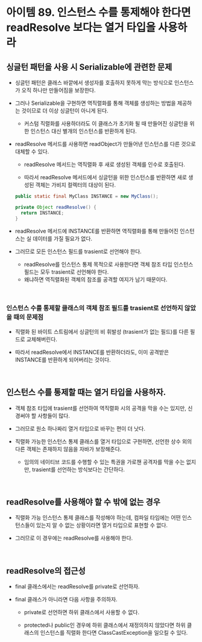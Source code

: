 # 아이템 89. 인스턴스 수를 통제해야 한다면 readResolve 보다는 열거 타입을 사용하라

## 싱글턴 패턴을 사용 시 Serializable에 관련한 문제

- 싱글턴 패턴은 클래스 바깥에서 생성자를 호출하지 못하게 막는 방식으로 인스턴스가 오직 하나만 만들어짐을 보장한다.

- 그러나 Serializable을 구현하면 역직렬화를 통해 객체를 생성하는 방법을 제공하는 것이므로 더 이상 싱글턴이 아니게 된다.

  - 커스텀 직렬화를 사용하더라도 이 클래스가 초기화 될 때 만들어진 싱글턴을 위한 인스턴스 대신 별개의 인스턴스를 반환하게 된다.

- readResolve 메서드를 사용하면 readObject가 만들어낸 인스턴스를 다른 것으로 대체할 수 있다.

  - readResolve 메서드는 역직렬화 후 새로 생성된 객체를 인수로 호출된다.

  - 따라서 readResolve 메서드에서 싱글턴을 위한 인스턴스를 반환하면 새로 생성된 객체는 가비지 컬렉터의 대상이 된다.

  ```java
  public static final MyClass INSTANCE = new MyClass();

  private Object readResolve() {
    return INSTANCE;
  }
  ```

- readResolve 메서드에 INSTANCE를 반환하면 역직렬화를 통해 만들어진 인스턴스는 실 데이터를 가질 필요가 없다.

- 그러므로 모든 인스턴스 필드를 trasient로 선언해야 한다.
  - readResolve를 인스턴스 통제 목적으로 사용한다면 객체 참조 타입 인스턴스 필드는 모두 trasient로 선언해야 한다.
  - 왜냐하면 역직렬화된 객체의 참조를 공격할 여지가 남기 때문이다.

<br>

### 인스턴스 수를 통제할 클래스의 객체 참조 필드를 trasient로 선언하지 않았을 때의 문제점

- 직렬화 된 바이트 스트림에서 싱글턴의 비 휘발성 (trasient가 없는 필드)를 다른 필드로 교체해버린다.

- 따라서 readResolve에서 INSTANCE를 반환하더라도, 이미 공격받은 INSTANCE를 반환하게 되어버리는 것이다.

<br>

## 인스턴스 수를 통제할 때는 열거 타입을 사용하자.

- 객체 참조 타입에 trasient를 선언하여 역직렬화 시의 공격을 막을 수는 있지만, 신경써야 할 사항들이 많다.

- 그러므로 원소 하나짜리 열거 타입으로 바꾸는 편이 더 낫다.

- 직렬화 가능한 인스턴스 통제 클래스를 열거 타입으로 구현하면, 선언한 상수 외의 다른 객체는 존재하지 않음을 자바가 보장해준다.

  - 임의의 네이티브 코드를 수행할 수 있는 특권을 가로챈 공격자를 막을 수는 없지만, trasient를 선언하는 방식보다는 간단하다.

<br>

## readResolve를 사용해야 할 수 밖에 없는 경우

- 직렬화 가능 인스턴스 통제 클래스를 작성해야 하는데, 컴파일 타임에는 어떤 인스턴스들이 있는지 알 수 없는 상황이라면 열거 타입으로 표현할 수 없다.

- 그러므로 이 경우에는 readResolve를 사용해야 한다.

<br>

## readResolve의 접근성

- final 클래스에서는 readResolve를 private로 선언하자.

- final 클래스가 아니라면 다음 사항을 주의하자.

  - private로 선언하면 하위 클래스에서 사용할 수 없다.

  - protected나 public인 경우에 하위 클래스에서 재정의하지 않았다면 하위 클래스의 인스턴스를 직렬화 한다면 ClassCastException을 일으킬 수 있다.
